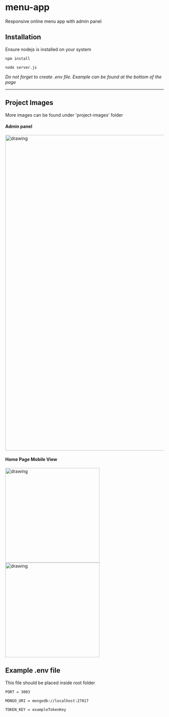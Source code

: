 menu-app
===
Responsive online menu app with admin panel 

## Installation

Ensure nodejs is installed on your system
```
npm install
````

```
node server.js
```
*Do not forget to create .env file. Example can be found at the bottom of the page*

---
## Project Images

More images can be found under 'project-images' folder

#### Admin panel
<img src="https://github.com/ethmore/menu-app/blob/main/project-images/admin_categories.png?raw=true" alt="drawing" width="1000"/>

#### Home Page Mobile View
<div>
<img src="https://github.com/ethmore/menu-app/blob/main/project-images/mobile_home.png?raw=true" alt="drawing" width="300"/>
<img src="https://github.com/ethmore/menu-app/blob/main/project-images/mobile_category.png?raw=true" alt="drawing" width="300"/>
  </div>

## Example .env file
This file should be placed inside root folder
```
PORT = 3003

MONGO_URI = mongodb://localhost:27017

TOKEN_KEY = exampleTokenKey
```




